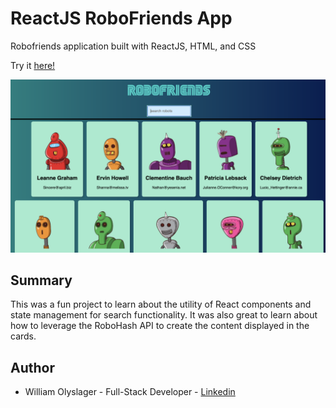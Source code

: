 # ReactJS RoboFriends App

Robofriends application built with ReactJS, HTML, and CSS 

Try it [here!](https://wolyslager.github.io/robofriends/)

![alt text](screenshot.png?raw=true)

## Summary
This was a fun project to learn about the utility of React components and state management for search functionality. It was also great to learn about how to leverage the RoboHash API to create the content displayed in the cards. 

## Author 
* William Olyslager - Full-Stack Developer - [Linkedin](https://www.linkedin.com/in/william-olyslager-082151138/)
